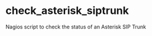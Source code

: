 check_asterisk_siptrunk
=======================

Nagios script to check the status of an Asterisk SIP Trunk
